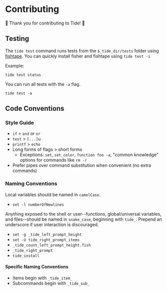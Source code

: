 # Contributing

🌊 Thank you for contributing to Tide! 🌊

## Testing

The `tide test` command runs tests from the `$_tide_dir/tests` folder using [fishtape][]. You can quickly install fisher and fishtape using `tide test -i`

Example:

```console
tide test status
```

You can run all tests with the `-a` flag.

```console
tide test -a
```

## Code Conventions

### Style Guide

- `if` > `and` or `or`
- `test` > `[...]`u
- `printf` > `echo`
- Long forms of flags > short forms
  - Exceptions: `set`, `set_color`, `function foo -a`, "common knowledge" options for commands like `rm -r`
- Prefer pipes over command substitution when convenient (no extra commands)

### Naming Conventions

Local variables should be named in `camelCase`.

- `set -l numberOfNewlines`

Anything exposed to the shell or user--functions, global/universal variables, and files--should be named in `snake_case`, beginning with `tide_`. Prepend an underscore if user interaction is discouraged.

- `set -g _tide_left_prompt_height`
- `set -U tide_right_prompt_items`
- `_tide_count_left_prompt_height.fish`
- `_tide_right_prompt`
- `tide_install`

#### Specific Naming Conventions

- Items begin with `_tide_item_`
- Subcommands begin with `_tide_sub_`

[fishtape]: https://github.com/jorgebucaran/fishtape

